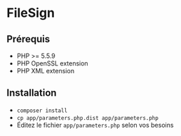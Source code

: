 FileSign
========

## Prérequis

* PHP >= 5.5.9
* PHP OpenSSL extension
* PHP XML extension

## Installation

* `composer install`
* `cp app/parameters.php.dist app/parameters.php`
* Éditez le fichier `app/parameters.php` selon vos besoins